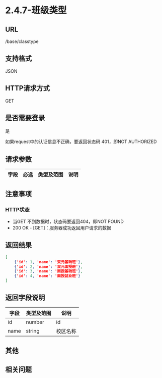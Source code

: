 # 2.4.7-班级类型

## URL

/base/classtype

## 支持格式

JSON

## HTTP请求方式

GET

## 是否需要登录

是

如果request中的认证信息不正确，要返回状态码 401，即NOT AUTHORIZED

## 请求参数

字段 | 必选 | 类型及范围 | 说明
----|------|----------|-------------

## 注意事项

### HTTP状态

- 当GET 不到数据时，状态码要返回404，即NOT FOUND
- 200 OK - [GET]：服务器成功返回用户请求的数据

## 返回结果

```json
[
    {'id': 1, 'name': '双元基础班'},
    {'id': 2, 'name': '双元面授班'},
    {'id': 3, 'name': '面授基础班'},
    {'id': 4, 'name': '面授就业班'}
]
```

## 返回字段说明

字段 | 类型及范围 | 说明
----|----------|-------------
id              | number       | id
name            | string     | 校区名称

## 其他

## 相关问题
